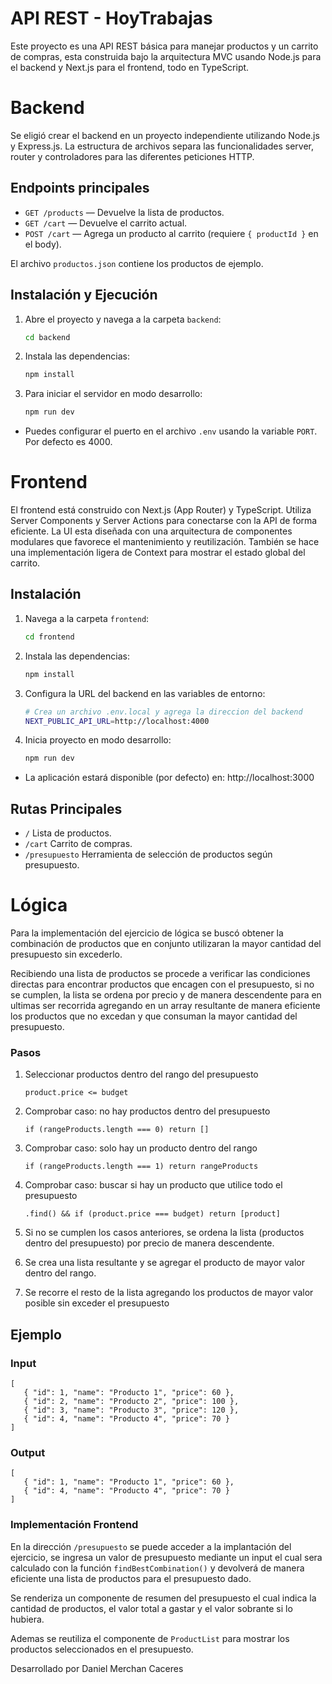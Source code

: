 # API REST - HoyTrabajas

Este proyecto es una API REST básica para manejar productos y un carrito de compras, esta construida bajo la arquitectura MVC usando Node.js para el backend y Next.js para el frontend, todo en TypeScript.

# Backend
Se eligió crear el backend en un proyecto independiente utilizando Node.js y Express.js. La estructura de archivos separa las funcionalidades server, router y controladores para las diferentes peticiones HTTP.

## Endpoints principales
- `GET /products` — Devuelve la lista de productos.
- `GET /cart` — Devuelve el carrito actual.
- `POST /cart` — Agrega un producto al carrito (requiere `{ productId }` en el body).

El archivo `productos.json` contiene los productos de ejemplo.
## Instalación y Ejecución

1. Abre el proyecto y navega a la carpeta `backend`:
   ```sh
   cd backend
   ```
2. Instala las dependencias:
   ```sh
   npm install
   ```
3. Para iniciar el servidor en modo desarrollo:
   ```sh
   npm run dev
   ```


- Puedes configurar el puerto en el archivo `.env` usando la variable `PORT`. Por defecto es 4000.


# Frontend
El frontend está construido con Next.js (App Router) y TypeScript. Utiliza Server Components y Server Actions para conectarse con la API de forma eficiente. La UI esta diseñada con una arquitectura de componentes modulares que favorece el mantenimiento y reutilización. También se hace una implementación ligera de Context para mostrar el estado global del carrito.

## Instalación
1. Navega a la carpeta `frontend`:
   ```sh
   cd frontend
   ```
2. Instala las dependencias:
   ```sh
   npm install
   ```
3. Configura la URL del backend en las variables de entorno:
   ```sh
   # Crea un archivo .env.local y agrega la direccion del backend
   NEXT_PUBLIC_API_URL=http://localhost:4000
   ```
4. Inicia proyecto en modo desarrollo:
   ```sh
   npm run dev
   ```
- La aplicación estará disponible (por defecto) en: http://localhost:3000

## Rutas Principales
- `/` Lista de productos.
- `/cart` Carrito de compras.
- `/presupuesto` Herramienta de selección de productos según presupuesto.

# Lógica
Para la implementación del ejercicio de lógica se buscó obtener la combinación de productos que en conjunto utilizaran la mayor cantidad del presupuesto sin excederlo.

Recibiendo una lista de productos se procede a verificar las condiciones directas para encontrar productos que encagen con el presupuesto, si no se cumplen, la lista se ordena por precio y de manera descendente para en ultimas ser recorrida agregando en un array resultante de manera eficiente los productos que no excedan y que consuman la mayor cantidad del presupuesto.

### Pasos
1. Seleccionar productos dentro del rango del presupuesto

   `product.price <= budget`
2. Comprobar caso: no hay productos dentro del presupuesto

   `if (rangeProducts.length === 0) return []`
3. Comprobar caso: solo hay un producto dentro del rango

   `if (rangeProducts.length === 1) return rangeProducts`
4. Comprobar caso: buscar si hay un producto que utilice todo el presupuesto

   `.find() && if (product.price === budget) return [product]`
5. Si no se cumplen los casos anteriores, se ordena la lista (productos dentro del presupuesto) por precio de manera descendente.
6. Se crea una lista resultante y se agregar el producto de mayor valor dentro del rango.
7. Se recorre el resto de la lista agregando los productos de mayor valor posible sin exceder el presupuesto

## Ejemplo
### Input
```
[
   { "id": 1, "name": "Producto 1", "price": 60 },
   { "id": 2, "name": "Producto 2", "price": 100 },
   { "id": 3, "name": "Producto 3", "price": 120 },
   { "id": 4, "name": "Producto 4", "price": 70 }
]
```

### Output
```
[
   { "id": 1, "name": "Producto 1", "price": 60 },
   { "id": 4, "name": "Producto 4", "price": 70 }
]
```
### Implementación Frontend
En la dirección `/presupuesto` se puede acceder a la implantación del ejercicio, se ingresa un valor de presupuesto mediante un input el cual sera calculado con la función `findBestCombination()` y devolverá de manera eficiente una lista de productos para el presupuesto dado.

Se renderiza un componente de resumen del presupuesto el cual indica la cantidad de productos, el valor total a gastar y el valor sobrante si lo hubiera.

Ademas se reutiliza el componente de `ProductList` para mostrar los productos seleccionados en el presupuesto.

Desarrollado por Daniel Merchan Caceres
